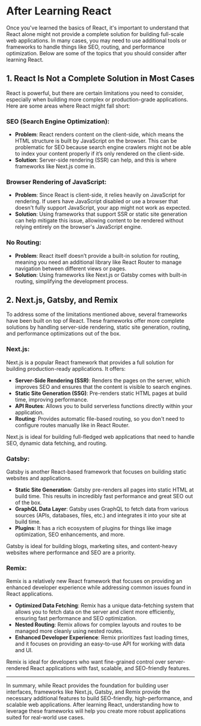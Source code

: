 # After Learning React

Once you've learned the basics of React, it's important to understand that React alone might not provide a complete solution for building full-scale web applications. In many cases, you may need to use additional tools or frameworks to handle things like SEO, routing, and performance optimization. Below are some of the topics that you should consider after learning React.

## 1. React Is Not a Complete Solution in Most Cases

React is powerful, but there are certain limitations you need to consider, especially when building more complex or production-grade applications. Here are some areas where React might fall short:

### SEO (Search Engine Optimization):
- **Problem**: React renders content on the client-side, which means the HTML structure is built by JavaScript on the browser. This can be problematic for SEO because search engine crawlers might not be able to index your content properly if it’s only rendered on the client-side.
- **Solution**: Server-side rendering (SSR) can help, and this is where frameworks like Next.js come in.

### Browser Rendering of JavaScript:
- **Problem**: Since React is client-side, it relies heavily on JavaScript for rendering. If users have JavaScript disabled or use a browser that doesn't fully support JavaScript, your app might not work as expected.
- **Solution**: Using frameworks that support SSR or static site generation can help mitigate this issue, allowing content to be rendered without relying entirely on the browser's JavaScript engine.

### No Routing:
- **Problem**: React itself doesn’t provide a built-in solution for routing, meaning you need an additional library like React Router to manage navigation between different views or pages.
- **Solution**: Using frameworks like Next.js or Gatsby comes with built-in routing, simplifying the development process.

## 2. Next.js, Gatsby, and Remix

To address some of the limitations mentioned above, several frameworks have been built on top of React. These frameworks offer more complete solutions by handling server-side rendering, static site generation, routing, and performance optimizations out of the box.

### **Next.js**:
Next.js is a popular React framework that provides a full solution for building production-ready applications. It offers:
- **Server-Side Rendering (SSR)**: Renders the pages on the server, which improves SEO and ensures that the content is visible to search engines.
- **Static Site Generation (SSG)**: Pre-renders static HTML pages at build time, improving performance.
- **API Routes**: Allows you to build serverless functions directly within your application.
- **Routing**: Provides automatic file-based routing, so you don't need to configure routes manually like in React Router.

Next.js is ideal for building full-fledged web applications that need to handle SEO, dynamic data fetching, and routing.

### **Gatsby**:
Gatsby is another React-based framework that focuses on building static websites and applications.
- **Static Site Generation**: Gatsby pre-renders all pages into static HTML at build time. This results in incredibly fast performance and great SEO out of the box.
- **GraphQL Data Layer**: Gatsby uses GraphQL to fetch data from various sources (APIs, databases, files, etc.) and integrates it into your site at build time.
- **Plugins**: It has a rich ecosystem of plugins for things like image optimization, SEO enhancements, and more.

Gatsby is ideal for building blogs, marketing sites, and content-heavy websites where performance and SEO are a priority.

### **Remix**:
Remix is a relatively new React framework that focuses on providing an enhanced developer experience while addressing common issues found in React applications.
- **Optimized Data Fetching**: Remix has a unique data-fetching system that allows you to fetch data on the server and client more efficiently, ensuring fast performance and SEO optimization.
- **Nested Routing**: Remix allows for complex layouts and routes to be managed more cleanly using nested routes.
- **Enhanced Developer Experience**: Remix prioritizes fast loading times, and it focuses on providing an easy-to-use API for working with data and UI.

Remix is ideal for developers who want fine-grained control over server-rendered React applications with fast, scalable, and SEO-friendly features.

---

In summary, while React provides the foundation for building user interfaces, frameworks like Next.js, Gatsby, and Remix provide the necessary additional features to build SEO-friendly, high-performance, and scalable web applications. After learning React, understanding how to leverage these frameworks will help you create more robust applications suited for real-world use cases.
